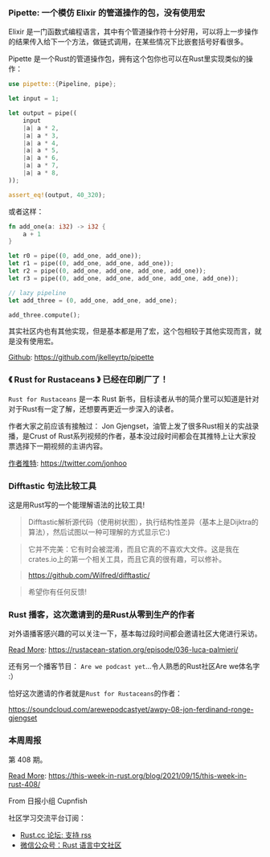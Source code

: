 ### Pipette: 一个模仿 Elixir 的管道操作的包，没有使用宏

Elixir 是一门函数式编程语言，其中有个管道操作符十分好用，可以将上一步操作的结果传入给下一个方法，做链式调用，在某些情况下比嵌套括号好看很多。

Pipette 是一个Rust的管道操作包，拥有这个包你也可以在Rust里实现类似的操作：
```rust
use pipette::{Pipeline, pipe};

let input = 1;

let output = pipe((
    input
    |a| a * 2,
    |a| a * 3,
    |a| a * 4,
    |a| a * 5,
    |a| a * 6,
    |a| a * 7,
    |a| a * 8,
));

assert_eq!(output, 40_320);
```
或者这样：
```rust
fn add_one(a: i32) -> i32 {
    a + 1
}

let r0 = pipe((0, add_one, add_one));
let r1 = pipe((0, add_one, add_one, add_one));
let r2 = pipe((0, add_one, add_one, add_one, add_one));
let r3 = pipe((0, add_one, add_one, add_one, add_one, add_one));

// lazy pipeline
let add_three = (0, add_one, add_one, add_one);

add_three.compute();
```

其实社区内也有其他实现，但是基本都是用了宏，这个包相较于其他实现而言，就是没有使用宏。

[Github](https://github.com/jkelleyrtp/pipette): https://github.com/jkelleyrtp/pipette

### 《 Rust for Rustaceans 》 已经在印刷厂了！

`Rust for Rustaceans` 是一本 Rust 新书，目标读者从书的简介里可以知道是针对对于Rust有一定了解，还想要再更近一步深入的读者。

作者大家之前应该有接触过： Jon Gjengset，油管上发了很多Rust相关的实战录播，是Crust of Rust系列视频的作者，基本没过段时间都会在其推特上让大家投票选择下一期视频的主讲内容。

[作者推特](https://twitter.com/jonhoo): https://twitter.com/jonhoo

### Difftastic 句法比较工具

这是用Rust写的一个能理解语法的比较工具!

> Difftastic解析源代码（使用树状图），执行结构性差异（基本上是Dijktra的算法），然后试图以一种可理解的方式显示它:)

> 它并不完美：它有时会被混淆，而且它真的不喜欢大文件。这是我在crates.io上的第一个相关工具，而且它真的很有趣，可以修补。

> https://github.com/Wilfred/difftastic/

> 希望你有任何反馈!

### Rust 播客，这次邀请到的是Rust从零到生产的作者

对外语播客感兴趣的可以关注一下，基本每过段时间都会邀请社区大佬进行采访。

[Read More](https://rustacean-station.org/episode/036-luca-palmieri/): https://rustacean-station.org/episode/036-luca-palmieri/

还有另一个播客节目： `Are we podcast yet`...令人熟悉的Rust社区Are we体名字 :）

恰好这次邀请的作者就是`Rust for Rustaceans`的作者：

https://soundcloud.com/arewepodcastyet/awpy-08-jon-ferdinand-ronge-gjengset

### 本周周报

第 408 期。

[Read More](https://this-week-in-rust.org/blog/2021/09/15/this-week-in-rust-408/): https://this-week-in-rust.org/blog/2021/09/15/this-week-in-rust-408/

From 日报小组 Cupnfish

社区学习交流平台订阅：

- [Rust.cc 论坛: 支持 rss](https://rustcc.cn/)
- [微信公众号：Rust 语言中文社区](https://rustcc.cn/article?id=ed7c9379-d681-47cb-9532-0db97d883f62)